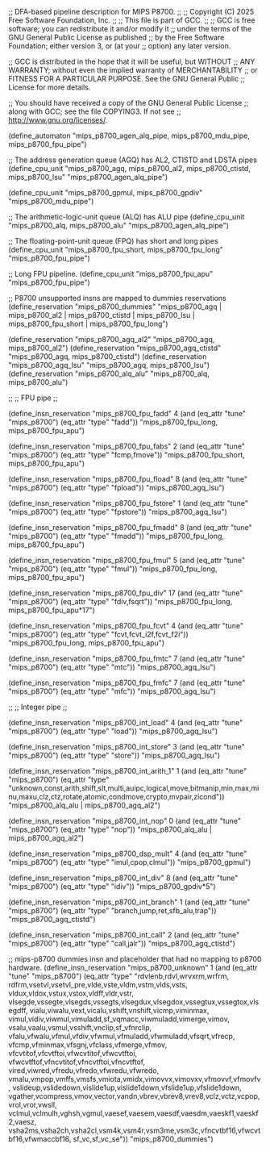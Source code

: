 ;; DFA-based pipeline description for MIPS P8700.
;;
;; Copyright (C) 2025 Free Software Foundation, Inc.
;;
;; This file is part of GCC.
;;
;; GCC is free software; you can redistribute it and/or modify it
;; under the terms of the GNU General Public License as published
;; by the Free Software Foundation; either version 3, or (at your
;; option) any later version.

;; GCC is distributed in the hope that it will be useful, but WITHOUT
;; ANY WARRANTY; without even the implied warranty of MERCHANTABILITY
;; or FITNESS FOR A PARTICULAR PURPOSE.  See the GNU General Public
;; License for more details.

;; You should have received a copy of the GNU General Public License
;; along with GCC; see the file COPYING3.  If not see
;; <http://www.gnu.org/licenses/>.

(define_automaton "mips_p8700_agen_alq_pipe, mips_p8700_mdu_pipe, mips_p8700_fpu_pipe")

;; The address generation queue (AGQ) has AL2, CTISTD and LDSTA pipes
(define_cpu_unit "mips_p8700_agq, mips_p8700_al2, mips_p8700_ctistd, mips_p8700_lsu"
		 "mips_p8700_agen_alq_pipe")

(define_cpu_unit "mips_p8700_gpmul, mips_p8700_gpdiv" "mips_p8700_mdu_pipe")

;; The arithmetic-logic-unit queue (ALQ) has ALU pipe
(define_cpu_unit "mips_p8700_alq, mips_p8700_alu" "mips_p8700_agen_alq_pipe")

;; The floating-point-unit queue (FPQ) has short and long pipes
(define_cpu_unit "mips_p8700_fpu_short, mips_p8700_fpu_long" "mips_p8700_fpu_pipe")

;; Long FPU pipeline.
(define_cpu_unit "mips_p8700_fpu_apu" "mips_p8700_fpu_pipe")

;; P8700 unsupported insns are mapped to dummies reservations
(define_reservation "mips_p8700_dummies"
 "mips_p8700_agq |  mips_p8700_al2 |  mips_p8700_ctistd |  mips_p8700_lsu |
 mips_p8700_fpu_short |  mips_p8700_fpu_long")

(define_reservation "mips_p8700_agq_al2" "mips_p8700_agq, mips_p8700_al2")
(define_reservation "mips_p8700_agq_ctistd" "mips_p8700_agq, mips_p8700_ctistd")
(define_reservation "mips_p8700_agq_lsu" "mips_p8700_agq, mips_p8700_lsu")
(define_reservation "mips_p8700_alq_alu" "mips_p8700_alq, mips_p8700_alu")

;;
;; FPU pipe
;;

(define_insn_reservation "mips_p8700_fpu_fadd" 4
  (and (eq_attr "tune" "mips_p8700")
       (eq_attr "type" "fadd"))
  "mips_p8700_fpu_long, mips_p8700_fpu_apu")

(define_insn_reservation "mips_p8700_fpu_fabs" 2
  (and (eq_attr "tune" "mips_p8700")
       (eq_attr "type" "fcmp,fmove"))
  "mips_p8700_fpu_short, mips_p8700_fpu_apu")

(define_insn_reservation "mips_p8700_fpu_fload" 8
  (and (eq_attr "tune" "mips_p8700")
       (eq_attr "type" "fpload"))
  "mips_p8700_agq_lsu")

(define_insn_reservation "mips_p8700_fpu_fstore" 1
  (and (eq_attr "tune" "mips_p8700")
       (eq_attr "type" "fpstore"))
  "mips_p8700_agq_lsu")

(define_insn_reservation "mips_p8700_fpu_fmadd" 8
  (and (eq_attr "tune" "mips_p8700")
       (eq_attr "type" "fmadd"))
  "mips_p8700_fpu_long, mips_p8700_fpu_apu")

(define_insn_reservation "mips_p8700_fpu_fmul" 5
  (and (eq_attr "tune" "mips_p8700")
       (eq_attr "type" "fmul"))
  "mips_p8700_fpu_long, mips_p8700_fpu_apu")

(define_insn_reservation "mips_p8700_fpu_div" 17
  (and (eq_attr "tune" "mips_p8700")
       (eq_attr "type" "fdiv,fsqrt"))
  "mips_p8700_fpu_long, mips_p8700_fpu_apu*17")

(define_insn_reservation "mips_p8700_fpu_fcvt" 4
  (and (eq_attr "tune" "mips_p8700")
       (eq_attr "type" "fcvt,fcvt_i2f,fcvt_f2i"))
  "mips_p8700_fpu_long, mips_p8700_fpu_apu")

(define_insn_reservation "mips_p8700_fpu_fmtc" 7
  (and (eq_attr "tune" "mips_p8700")
       (eq_attr "type" "mtc"))
  "mips_p8700_agq_lsu")

(define_insn_reservation "mips_p8700_fpu_fmfc" 7
  (and (eq_attr "tune" "mips_p8700")
       (eq_attr "type" "mfc"))
  "mips_p8700_agq_lsu")

;;
;; Integer pipe
;;

(define_insn_reservation "mips_p8700_int_load" 4
  (and (eq_attr "tune" "mips_p8700")
       (eq_attr "type" "load"))
  "mips_p8700_agq_lsu")

(define_insn_reservation "mips_p8700_int_store" 3
  (and (eq_attr "tune" "mips_p8700")
       (eq_attr "type" "store"))
  "mips_p8700_agq_lsu")

(define_insn_reservation "mips_p8700_int_arith_1" 1
  (and (eq_attr "tune" "mips_p8700")
       (eq_attr "type" "unknown,const,arith,shift,slt,multi,auipc,logical,move,bitmanip,min,max,minu,maxu,clz,ctz,rotate,atomic,condmove,crypto,mvpair,zicond"))
  "mips_p8700_alq_alu | mips_p8700_agq_al2")

(define_insn_reservation "mips_p8700_int_nop" 0
  (and (eq_attr "tune" "mips_p8700")
       (eq_attr "type" "nop"))
  "mips_p8700_alq_alu | mips_p8700_agq_al2")

(define_insn_reservation "mips_p8700_dsp_mult" 4
  (and (eq_attr "tune" "mips_p8700")
       (eq_attr "type" "imul,cpop,clmul"))
  "mips_p8700_gpmul")

(define_insn_reservation "mips_p8700_int_div" 8
  (and (eq_attr "tune" "mips_p8700")
       (eq_attr "type" "idiv"))
  "mips_p8700_gpdiv*5")

(define_insn_reservation "mips_p8700_int_branch" 1
  (and (eq_attr "tune" "mips_p8700")
       (eq_attr "type" "branch,jump,ret,sfb_alu,trap"))
  "mips_p8700_agq_ctistd")

(define_insn_reservation "mips_p8700_int_call" 2
  (and (eq_attr "tune" "mips_p8700")
       (eq_attr "type" "call,jalr"))
  "mips_p8700_agq_ctistd")

;; mips-p8700 dummies insn and placeholder that had no mapping to p8700 hardware.
(define_insn_reservation "mips_p8700_unknown" 1
  (and (eq_attr "tune" "mips_p8700")
       (eq_attr "type" "rdvlenb,rdvl,wrvxrm,wrfrm,
   rdfrm,vsetvl,vsetvl_pre,vlde,vste,vldm,vstm,vlds,vsts,
   vldux,vldox,vstux,vstox,vldff,vldr,vstr,
   vlsegde,vssegte,vlsegds,vssegts,vlsegdux,vlsegdox,vssegtux,vssegtox,vlsegdff,
   vialu,viwalu,vext,vicalu,vshift,vnshift,vicmp,viminmax,
   vimul,vidiv,viwmul,vimuladd,sf_vqmacc,viwmuladd,vimerge,vimov,
   vsalu,vaalu,vsmul,vsshift,vnclip,sf_vfnrclip,
   vfalu,vfwalu,vfmul,vfdiv,vfwmul,vfmuladd,vfwmuladd,vfsqrt,vfrecp,
   vfcmp,vfminmax,vfsgnj,vfclass,vfmerge,vfmov,
   vfcvtitof,vfcvtftoi,vfwcvtitof,vfwcvtftoi,
   vfwcvtftof,vfncvtitof,vfncvtftoi,vfncvtftof,
   vired,viwred,vfredu,vfredo,vfwredu,vfwredo,
   vmalu,vmpop,vmffs,vmsfs,vmiota,vmidx,vimovvx,vimovxv,vfmovvf,vfmovfv,
   vslideup,vslidedown,vislide1up,vislide1down,vfslide1up,vfslide1down,
   vgather,vcompress,vmov,vector,vandn,vbrev,vbrev8,vrev8,vclz,vctz,vcpop,vrol,vror,vwsll,
   vclmul,vclmulh,vghsh,vgmul,vaesef,vaesem,vaesdf,vaesdm,vaeskf1,vaeskf2,vaesz,
   vsha2ms,vsha2ch,vsha2cl,vsm4k,vsm4r,vsm3me,vsm3c,vfncvtbf16,vfwcvtbf16,vfwmaccbf16,
   sf_vc,sf_vc_se"))
  "mips_p8700_dummies")
